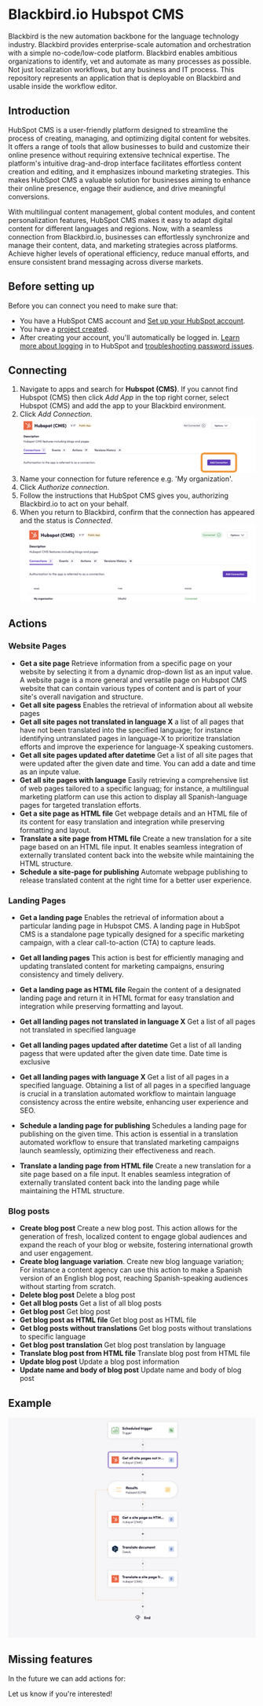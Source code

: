 # Blackbird.io Hubspot CMS

Blackbird is the new automation backbone for the language technology industry. Blackbird provides enterprise-scale automation and orchestration with a simple no-code/low-code platform. Blackbird enables ambitious organizations to identify, vet and automate as many processes as possible. Not just localization workflows, but any business and IT process. This repository represents an application that is deployable on Blackbird and usable inside the workflow editor.

## Introduction

HubSpot CMS is a user-friendly platform designed to streamline the process of creating, managing, and optimizing digital content for websites. It offers a range of tools that allow businesses to build and customize their online presence without requiring extensive technical expertise. The platform's intuitive drag-and-drop interface facilitates effortless content creation and editing, and it emphasizes inbound marketing strategies. This makes HubSpot CMS a valuable solution for businesses aiming to enhance their online presence, engage their audience, and drive meaningful conversions.

With multilingual content management, global content modules, and content personalization features, HubSpot CMS makes it easy to adapt digital content for different languages and regions. Now, with a seamless connection from Blackbird.io, businesses can effortlessly synchronize and manage their content, data, and marketing strategies across platforms. Achieve higher levels of operational efficiency, reduce manual efforts, and ensure consistent brand messaging across diverse markets. 


## Before setting up

Before you can connect you need to make sure that:

- You have a HubSpot CMS account and [Set up your HubSpot account](https://knowledge.hubspot.com/get-started/set-up-your-account).
- You have a [project created](https://app.hubspot.com/academy/43682681/lessons/1054824/5082).
- After creating your account, you'll automatically be logged in. [Learn more about logging](https://knowledge.hubspot.com/account/why-can-t-i-log-into-hubspot) in to HubSpot and [troubleshooting password issues](https://knowledge.hubspot.com/account/reset-user-passwords).

## Connecting

1. Navigate to apps and search for **Hubspot (CMS)**. If you cannot find Hubspot (CMS) then click _Add App_ in the top right corner, select Hubspot (CMS) and add the app to your Blackbird environment.
2. Click _Add Connection_. 
![Add Connection](<Images /README/Add Connenction.png>)
3. Name your connection for future reference e.g. 'My organization'.
5. Click _Authorize connection_.
6. Follow the instructions that HubSpot CMS gives you, authorizing Blackbird.io to act on your behalf.
7. When you return to Blackbird, confirm that the connection has appeared and the status is _Connected_.
![Connected](<Images /README/Status Connected .png>)

## Actions
### Website Pages 

- **Get a site page** Retrieve information from a specific page on your website by selecting it from a dynamic drop-down list as an input value. A website page is a more general and versatile page on Hubspot CMS website that can contain various types of content and is part of your site's overall navigation and structure.
- **Get all site pagess** Enables the retrieval of information about all website pages
- **Get all site pages not translated in language X** a list of all pages that have not been translated into the specified language; for instance identifying untranslated pages in language-X to prioritize translation efforts and improve the experience for language-X speaking customers.
- **Get all site pages updated after datetime** Get a list of all site pages that were updated after the given date and time. You can add a date and time as an inpute value. 
- **Get all site pages with language** Easily retrieving a comprehensive list of web pages tailored to a specific languag; for instance, a multilingual marketing platform can use this action to display all Spanish-language pages for targeted translation efforts.
- **Get a site page as HTML file** Get webpage details and an HTML file of its content for easy translation and integration while preserving formatting and layout.
- **Translate a site page from HTML file** Create a new translation for a site page based on an HTML file input. It enables seamless integration of externally translated content back into the website while maintaining the HTML structure.
- **Schedule a site-page for publishing** Automate webpage publishing to release translated content at the right time for a better user experience.

### Landing Pages
- **Get a landing page** Enables the retrieval of information about a particular landing page in Hubspot CMS. A landing page in HubSpot CMS is a standalone page typically designed for a specific marketing campaign, with a clear call-to-action (CTA) to capture leads.

- **Get all landing pages** This action is best for efficiently managing and updating translated content for marketing campaigns, ensuring consistency and timely delivery.
- **Get a landing page as HTML file** Regain the content of a designated landing page and return it in HTML format for easy translation and integration while preserving formatting and layout.
- **Get all landing pages not translated in language X** Get a list of all pages not translated in specified language 
- **Get all landing pages updated after datetime** Get a list of all landing pagess that were updated after the given date time. Date time is exclusive
- **Get all landing pages with language X** Get a list of all pages in a specified language. Obtaining a list of all pages in a specified language is crucial in a translation automated workflow to maintain language consistency across the entire website, enhancing user experience and SEO.
- **Schedule a landing page for publishing** Schedules a landing page for publishing on the given time. This action is essential in a translation automated workflow to ensure that translated marketing campaigns launch seamlessly, optimizing their effectiveness and reach.
- **Translate a landing page from HTML file** Create a new translation for a site page based on a file input. It enables seamless integration of externally translated content back into the landing page while maintaining the HTML structure.

### Blog posts 
- **Create blog post** Create a new blog post. This action allows for the generation of fresh, localized content to engage global audiences and expand the reach of your blog or website, fostering international growth and user engagement.
- **Create blog language variation**. Create new blog language variation; For instance a content agency can use this action to make a Spanish version of an English blog post, reaching Spanish-speaking audiences without starting from scratch.
- **Delete blog post** Delete a blog post
- **Get all blog posts** Get a list of all blog posts
- **Get blog post** Get blog post
- **Get blog post as HTML file** Get blog post as HTML file
- **Get blog posts without translations** Get blog posts without translations to specific language
- **Get blog post translation** Get blog post translation by language
- **Translate blog post from HTML file** Translate blog post from HTML file
- **Update blog post** Update a blog post information
- **Update name and body of blog post** Update name and body of blog post


## Example
![Example](<Images /README/Hubspot-CMS-Blackbird-Example.png>)

## Missing features

In the future we can add actions for:

Let us know if you're interested!
